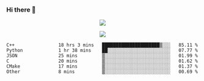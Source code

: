 ### Hi there 👋

<!--
**SuuTTT/SuuTTT** is a ✨ _special_ ✨ repository because its `README.md` (this file) appears on your GitHub profile.

Here are some ideas to get you started:

- 🔭 I’m currently working on ...
- 🌱 I’m currently learning ...
- 👯 I’m looking to collaborate on ...
- 🤔 I’m looking for help with ...
- 💬 Ask me about ...
- 📫 How to reach me: ...
- 😄 Pronouns: ...
- ⚡ Fun fact: ...
-->

<div align='center'>
    <p align='center'>
        <img src='https://github-readme-stats.vercel.app/api?line_height=27&username=SuuTTT&show_icons=true&theme=solarized-light'/>
    </p>
</div>    
<div align='center'>  
    <p align='center'>
        <img src='https://github-readme-stats.vercel.app/api/wakatime?username=SuuTTT&theme=solarized-light'/>
    </p>
    
</div>  

<!--START_SECTION:waka-->

```text
C++                18 hrs 3 mins   █████████████████████▒░░░   85.11 %
Python             1 hr 38 mins    ██░░░░░░░░░░░░░░░░░░░░░░░   07.77 %
JSON               25 mins         ▒░░░░░░░░░░░░░░░░░░░░░░░░   01.99 %
C                  20 mins         ▒░░░░░░░░░░░░░░░░░░░░░░░░   01.62 %
CMake              17 mins         ▒░░░░░░░░░░░░░░░░░░░░░░░░   01.37 %
Other              8 mins          ▒░░░░░░░░░░░░░░░░░░░░░░░░   00.69 %
```

<!--END_SECTION:waka-->
